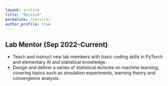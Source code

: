 ```yaml
---
layout: archive
title: "Service"
permalink: /service/
author_profile: true
---
```

## Lab Mentor (Sep 2022-Current)
* Teach and instruct new lab members with basic coding skills in PyTorch and elementary AI and statistical knowledge.
* Design and deliver a series of statistical lectures on machine learning, covering topics such as simulation experiments, learning theory and convergence analysis.
